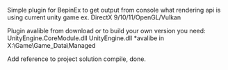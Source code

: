 Simple plugin for BepinEx to get output from console what rendering api is using current unity game ex. DirectX 9/10/11/OpenGL/Vulkan

Plugin avalible from download or to build your own version you need:
  UnityEngine.CoreModule.dll
  UnityEngine.dll
*avalibe in X:\Game\Game_Data\Managed

Add reference to project solution compile, done.
